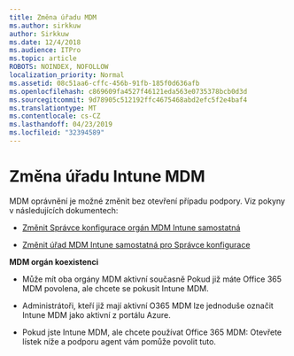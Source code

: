 ```yaml
---
title: Změna úřadu MDM
ms.author: sirkkuw
author: Sirkkuw
ms.date: 12/4/2018
ms.audience: ITPro
ms.topic: article
ROBOTS: NOINDEX, NOFOLLOW
localization_priority: Normal
ms.assetid: 08c51aa6-cffc-456b-91fb-185f0d636afb
ms.openlocfilehash: c869609fa4527f46121eda563e0735378bcb0d3d
ms.sourcegitcommit: 9d78905c512192ffc4675468abd2efc5f2e4baf4
ms.translationtype: MT
ms.contentlocale: cs-CZ
ms.lasthandoff: 04/23/2019
ms.locfileid: "32394589"
---
```

# <a name="change-intune-mdm-authority"></a>Změna úřadu Intune MDM

MDM oprávnění je možné změnit bez otevření případu podpory. Viz pokyny v následujících dokumentech:
  
- [Změnit Správce konfigurace orgán MDM Intune samostatná](https://docs.microsoft.com/sccm/mdm/deploy-use/migrate-change-mdm-authority)
    
- [Změnit úřad MDM Intune samostatná pro Správce konfigurace](https://docs.microsoft.com/sccm/mdm/deploy-use/change-mdm-authority)
    
 **MDM orgán koexistenci**
  
- Může mít oba orgány MDM aktivní současně Pokud již máte Office 365 MDM povolena, ale chcete se pokusit Intune MDM.
    
- Administrátoři, kteří již mají aktivní O365 MDM lze jednoduše označit Intune MDM jako aktivní z portálu Azure.
    
- Pokud jste Intune MDM, ale chcete používat Office 365 MDM: Otevřete lístek níže a podporu agent vám pomůže povolit tuto.
    

